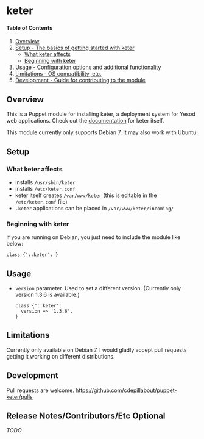 # keter

#### Table of Contents

1. [Overview](#overview)
1. [Setup - The basics of getting started with keter](#setup)
    * [What keter affects](#what-keter-affects)
    * [Beginning with keter](#beginning-with-keter)
1. [Usage - Configuration options and additional functionality](#usage)
1. [Limitations - OS compatibility, etc.](#limitations)
1. [Development - Guide for contributing to the module](#development)

## Overview

This is a Puppet module for installing keter, a deployment system for Yesod
web applications.  Check out the [documentation](https://github.com/snoyberg/keter)
for keter itself.

This module currently only supports Debian 7.  It may also work with Ubuntu.

## Setup

### What keter affects

* installs `/usr/sbin/keter`
* installs `/etc/keter.conf`
* keter itself creates `/var/www/keter`
  (this is editable in the `/etc/keter.conf` file)
* `.keter` applications can be placed in `/var/www/keter/incoming/`

### Beginning with keter

If you are running on Debian, you just need to include the module like below:

```
class {'::keter': }
```

## Usage

- `version` parameter. Used to set a different version.
  (Currently only version 1.3.6 is available.)
  ```
  class {'::keter':
	version => '1.3.6',
  }
  ```

## Limitations

Currently only available on Debian 7.  I would gladly accept pull requests
getting it working on different distributions.

## Development

Pull requests are welcome.  https://github.com/cdepillabout/puppet-keter/pulls

## Release Notes/Contributors/Etc **Optional**

*TODO*
